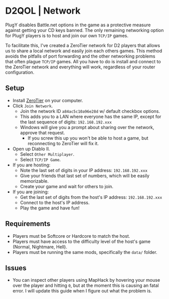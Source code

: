 # D2QOL | Network

PlugY disables Battle.net options in the game as a protective measure against getting your CD keys banned.  The only remaining networking option for PlugY players is to host and join our own ``TCP/IP`` games.

To facilitate this, I've created a ZeroTier network for D2 players that allows us to share a local network and easily join each others games.  This method avoids the pitfalls of port forwarding and the other networking problems that often plague ``TCP/IP`` games.  All you have to do is install and connect to the ZeroTier network and everything will work, regardless of your router configuration.

## Setup

- Install [ZeroTier](https://www.zerotier.com/download/) on your computer.
- Click ``Join Network``.
	- Join the network ID ``a84ac5c10a96e28d`` w/ default checkbox options.
	- This adds you to a LAN where everyone has the same IP, except for the last sequence of digits: ``192.168.192.xxx``
	- Windows will give you a prompt about sharing over the network, approve that request.
		- If you screw this up you won't be able to host a game, but reconnecting to ZeroTier will fix it.
- Open up Diablo II.
	- Select ``Other Multiplayer``.
	- Select ``TCP/IP Game``.
- If you are hosting:
	- Note the last set of digits in your IP address: ``192.168.192.xxx``
	- Give your friends that last set of numbers, which will be easily memorizable.
	- Create your game and wait for others to join.
- If you are joining:
	- Get the last set of digits from the host's IP address: ``192.168.192.xxx``
	- Connect to the host's IP address.
	- Play the game and have fun!

## Requirements

- Players must be Softcore or Hardcore to match the host.
- Players must have access to the difficulty level of the host's game (Normal, Nightmare, Hell).
- Players must be running the same mods, specifically the ``data/`` folder.

## Issues

- You can inspect other players using MapHack by hovering your mouse over the player and hitting ``0``, but at the moment this is causing an fatal error.  I will update this guide when I figure out what the problem is.